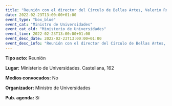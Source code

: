 ---
title: "Reunión con el director del Círculo de Bellas Artes, Valerio Rocco"
date: 2022-02-23T13:00:00+01:00
event_type: "box_blue" 
event_cat: "Ministro de Universidades"
event_cat_old: "Ministerio de Universidades"
event_time: 2022-02-23T13:00:00+01:00
event_desc_date: 2022-02-23T13:00:00+01:00
event_desc_info: "Reunión con el director del Círculo de Bellas Artes, Valerio Rocco"
---<p class="card-light list_schedule_description"><b>Tipo acto:</b> Reunión
</p><p class="card-light list_schedule_description"><b>Lugar:</b> Ministerio de Universidades. Castellana, 162
</p><p class="card-light list_schedule_description"><b>Medios convocados:</b> No
</p><p class="card-light list_schedule_description"><b>Organizador:</b> Ministro de Universidades </p><p class="card-light list_schedule_description"><b>Pub. agenda:</b> Sí
</p>
